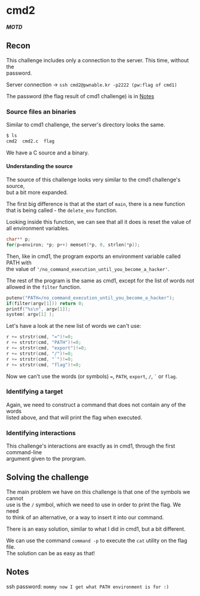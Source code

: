 # cmd2

***MOTD***

## Recon

This challenge includes only a connection to the server. This time, without the</br>
password.

Server connection -> `ssh cmd2@pwnable.kr -p2222 (pw:flag of cmd1)`

The password (the flag result of cmd1 challenge) is in [Notes](#Notes)

### Source files an binaries

Similar to cmd1 challenge, the server's directory looks the same.

```bash
$ ls
cmd2  cmd2.c  flag
```

We have a C source and a binary.

#### Understanding the source

The source of this challenge looks very similar to the cmd1 challenge's source,</br>
but a bit more expanded.

The first big difference is that at the start of `main`, there is a new function</br>
that is being called - the `delete_env` function.

Looking inside this function, we can see that all it does is reset the value of</br>
all environment variables.

```c
char** p;
for(p=environ; *p; p++)	memset(*p, 0, strlen(*p));
```

Then, like in cmd1, the program exports an environment variable called PATH with</br>
the value of `'/no_command_execution_until_you_become_a_hacker'`.

The rest of the program is the same as cmd1, except for the list of words not</br>allowed in the `filter` function.

```c
putenv("PATH=/no_command_execution_until_you_become_a_hacker");
if(filter(argv[1])) return 0;
printf("%s\n", argv[1]);
system( argv[1] );
```

Let's have a look at the new list of words we can't use:

```c
r += strstr(cmd, "=")!=0;
r += strstr(cmd, "PATH")!=0;
r += strstr(cmd, "export")!=0;
r += strstr(cmd, "/")!=0;
r += strstr(cmd, "`")!=0;
r += strstr(cmd, "flag")!=0;
```

Now we can't use the words (or symbols) `=`, `PATH`, `export`, `/`, ``` ` ``` or `flag`.

### Identifying a target

Again, we need to construct a command that does not contain any of the words</br>
listed above, and that will print the flag when executed.

### Identifying interactions

This challenge's interactions are exactly as in cmd1, through the first command-line</br>argument given to the prorgram.

## Solving the challenge

The main problem we have on this challenge is that one of the symbols we cannot</br>
use is the `/` symbol, which we need to use in order to print the flag. We need</br>
to think of an alternative, or a way to insert it into our command.

There is an easy solution, similar to what I did in cmd1, but a bit different.

We can use the command `command -p` to execute the `cat` utility on the flag file.</br>
The solution can be as easy as that!

## Notes

ssh password: `mommy now I get what PATH environment is for :)`